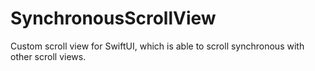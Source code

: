 # SynchronousScrollView
Custom scroll view for SwiftUI, which is able to scroll synchronous with other scroll views.
